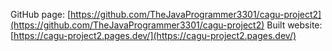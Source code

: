 GitHub page: [https://github.com/TheJavaProgrammer3301/cagu-project2](https://github.com/TheJavaProgrammer3301/cagu-project2)
Built website: [https://cagu-project2.pages.dev/](https://cagu-project2.pages.dev/)